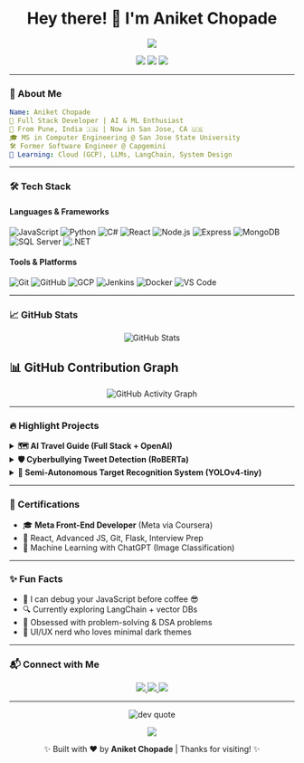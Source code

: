<h1 align="center">Hey there! 👋 I'm Aniket Chopade</h1>
<p align="center">
  <img src="https://readme-typing-svg.herokuapp.com/?lines=Full-Stack+Developer;AI+&+ML+Enthusiast;Creative+Problem+Solver;Lifelong+Learner;Let's+Build+Something+Cool+Together!&center=true&width=500&height=45&color=F7F7F7&background=1A1B27">
</p>

<p align="center">
  <img src="https://img.shields.io/badge/Location-San%20Jose,%20CA-181717?style=flat&logo=googlemaps&logoColor=white">
  <img src="https://img.shields.io/badge/Working%20on-AI%20%26%20FullStack%20Projects-0d1117?style=flat&logo=github&logoColor=white">
  <img src="https://img.shields.io/badge/Portfolio-Aniket%20Chopade-000000?style=flat&logo=vercel&logoColor=white">
</p>

---

### 🌌 About Me

```yaml
Name: Aniket Chopade
💼 Full Stack Developer | AI & ML Enthusiast
📍 From Pune, India 🇮🇳 | Now in San Jose, CA 🇺🇸
🎓 MS in Computer Engineering @ San Jose State University
🛠️ Former Software Engineer @ Capgemini
🌱 Learning: Cloud (GCP), LLMs, LangChain, System Design
```

---

### 🛠️ Tech Stack

#### Languages & Frameworks  
![JavaScript](https://img.shields.io/badge/-JavaScript-F7DF1E?style=flat&logo=javascript&logoColor=black)
![Python](https://img.shields.io/badge/-Python-3776AB?style=flat&logo=python)
![C#](https://img.shields.io/badge/-C%23-239120?style=flat&logo=c-sharp)
![React](https://img.shields.io/badge/-React-61DAFB?style=flat&logo=react)
![Node.js](https://img.shields.io/badge/-Node.js-339933?style=flat&logo=node.js)
![Express](https://img.shields.io/badge/-Express.js-000000?style=flat&logo=express)
![MongoDB](https://img.shields.io/badge/-MongoDB-47A248?style=flat&logo=mongodb)
![SQL Server](https://img.shields.io/badge/-SQL%20Server-CC2927?style=flat&logo=microsoftsqlserver)
![.NET](https://img.shields.io/badge/-.NET-512BD4?style=flat&logo=dotnet)

#### Tools & Platforms  
![Git](https://img.shields.io/badge/-Git-F05032?style=flat&logo=git)
![GitHub](https://img.shields.io/badge/-GitHub-181717?style=flat&logo=github)
![GCP](https://img.shields.io/badge/-GCP-4285F4?style=flat&logo=googlecloud)
![Jenkins](https://img.shields.io/badge/-Jenkins-D24939?style=flat&logo=jenkins)
![Docker](https://img.shields.io/badge/-Docker-2496ED?style=flat&logo=docker)
![VS Code](https://img.shields.io/badge/-VS%20Code-007ACC?style=flat&logo=visualstudiocode)

---

### 📈 GitHub Stats

<p align="center">
  <img src="https://github-readme-stats.vercel.app/api?username=aniket0411&show_icons=true&theme=tokyonight&include_all_commits=true&count_private=true" alt="GitHub Stats" />
</p>

## 📊 GitHub Contribution Graph

<p align="center">
  <img src="https://github-readme-activity-graph.vercel.app/graph?username=aniket0411&theme=tokyo-night&area=true&hide_border=true" alt="GitHub Activity Graph" />
</p>

---

### 🔥 Highlight Projects

<details>
  <summary><b>🗺️ AI Travel Guide (Full Stack + OpenAI)</b></summary>

- Built a smart planner that generates itineraries with ChatGPT API  
- Used React, Node, Express, MongoDB  
- Email system for sharing plans  
- [🌐 Live Demo](https://aniket-chopade.vercel.app) | [📁 Code](https://github.com/aniket0411/AI-Travel-Guide)

</details>

<details>
  <summary><b>🛡️ Cyberbullying Tweet Detection (RoBERTa)</b></summary>

- Classified 50K+ tweets into categories using NLP + ML  
- Achieved 87% accuracy with RoBERTa  
- Explored multilingual and real-time tweet detection  
- [📁 Code](https://github.com/aniket0411/Cyberbullying-Detection)

</details>

<details>
  <summary><b>🔫 Semi-Autonomous Target Recognition System (YOLOv4-tiny)</b></summary>

- Raspberry Pi + CV + Object Detection  
- Real-time target tracking + remote control system  
- Used OpenCV, Python, YOLOv4-tiny  
- [📁 Code](https://github.com/aniket0411/Semi-Autonomous-Targeting)

</details>

---

### 📜 Certifications

- 🎓 **Meta Front-End Developer** (Meta via Coursera)  
- 📘 React, Advanced JS, Git, Flask, Interview Prep  
- 🤖 Machine Learning with ChatGPT (Image Classification)

---

### ✨ Fun Facts

- 💬 I can debug your JavaScript before coffee 😎  
- 🔍 Currently exploring LangChain + vector DBs  
- 🧩 Obsessed with problem-solving & DSA problems  
- 🎨 UI/UX nerd who loves minimal dark themes  

---

### 📬 Connect with Me

<p align="center">
  <a href="https://linkedin.com/in/aniket0411">
    <img src="https://img.shields.io/badge/LinkedIn-Aniket%20Chopade-blue?style=flat&logo=linkedin">
  </a>
  <a href="mailto:ani.chopade0411@gmail.com">
    <img src="https://img.shields.io/badge/Gmail-Contact%20Me-red?style=flat&logo=gmail&logoColor=white">
  </a>
  <a href="https://aniket-chopade.vercel.app">
    <img src="https://img.shields.io/badge/Portfolio-Click%20Here-000000?style=flat&logo=vercel">
  </a>
</p>

---

<p align="center">
  <img src="https://quotes-github-readme.vercel.app/api?type=horizontal&theme=dark" alt="dev quote">
</p>

<p align="center">
  <img src="https://readme-typing-svg.herokuapp.com?font=Fira+Code&size=24&pause=1000&color=F5F5F5&background=000000&center=true&vCenter=true&width=600&lines=Set+Sail+for+the+Grand+Line+of+Code!+%F0%9F%8F%88%F0%9F%94%A5;I'm+gonna+be+the+King+of+Developers!+%F0%9F%8F%B3%EF%B8%8F%E2%9C%A8" />
</p>

<p align="center">✨ Built with ❤️ by <strong>Aniket Chopade</strong> | Thanks for visiting! ✨</p>

